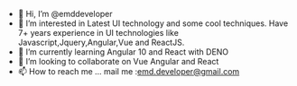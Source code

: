 - 👋 Hi, I’m @emddeveloper
- 👀 I’m interested in Latest UI technology and some cool techniques. Have 7+ years experience in UI technologies like  Javascript,Jquery,Angular,Vue and ReactJS.
- 🌱 I’m currently learning Angular 10 and React with DENO
- 💞️ I’m looking to collaborate on Vue Angular and React
- 📫 How to reach me ...
mail me :emd.developer@gmail.com

<!---
emddeveloper/emddeveloper is a ✨ special ✨ repository because its `README.md` (this file) appears on your GitHub profile.
You can click the Preview link to take a look at your changes.
--->
